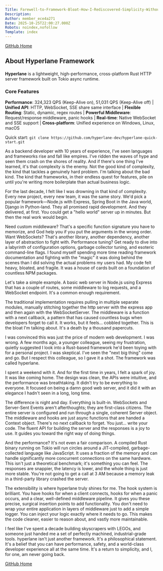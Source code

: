 ```yaml
---
Title: Farewell-to-Framework-Bloat-How-I-Rediscovered-Simplicity-Without-Sacrificing-Performance
Description: 
Author: member_ece4a271
Date: 2025-10-25T22:00:27.000Z
Robots: noindex,nofollow
Template: index
---
```

<p><a href="https://github.com/hyperlane-dev/hyperlane" rel="noopener noreferrer">GitHub Home</a></p>

<h2>
  
  
  About Hyperlane Framework
</h2>

<p><strong>Hyperlane</strong> is a lightweight, high-performance, cross-platform Rust HTTP server framework built on Tokio async runtime.</p>

<h3>
  
  
  Core Features
</h3>

<p><strong>Performance</strong>: 324,323 QPS (Keep-Alive on), 51,031 QPS (Keep-Alive off) | <strong>Unified API</strong>: HTTP, WebSocket, SSE share same interface | <strong>Flexible Routing</strong>: Static, dynamic, regex routes | <strong>Powerful Middleware</strong>: Request/response middleware, panic hooks | <strong>Real-time</strong>: Native WebSocket and SSE support | <strong>Cross-platform</strong>: Unified experience on Windows, Linux, macOS</p>

<p>Quick start: <code>git clone https://github.com/hyperlane-dev/hyperlane-quick-start.git</code></p>




<p>As a backend developer with 10 years of experience, I've seen languages and frameworks rise and fall like empires. I've ridden the waves of hype and seen them crash on the shores of reality. And if there's one thing I've learned, it's that complexity is the enemy. Not the good kind of complexity, the kind that tackles a genuinely hard problem. I'm talking about the bad kind. The kind that frameworks, in their endless quest for features, pile on until you're writing more boilerplate than actual business logic.</p>

<p>For the last decade, I felt like I was drowning in that kind of complexity. Every new project, every new team, it was the same story. We'd pick a popular framework—Node.js with Express, Spring Boot in the Java world, Django in Python-land. They all promised rapid development. And they delivered, at first. You could get a "hello world" server up in minutes. But then the real work would begin.</p>

<p>Need custom middleware? That's a specific function signature you have to memorize, and God help you if you put the arguments in the wrong order. Want WebSockets? That's another library, another dependency, another layer of abstraction to fight with. Performance tuning? Get ready to dive into a labyrinth of configuration options, garbage collector tuning, and esoteric command-line flags. I found myself spending more time reading framework documentation and fighting with the "magic" it was doing behind the scenes than I did solving the actual problems my users had. My code felt heavy, bloated, and fragile. It was a house of cards built on a foundation of countless NPM packages.</p>

<p>Let's take a simple example. A basic web server in Node.js using Express that has a couple of routes, some middleware to log requests, and a WebSocket endpoint. It's a common enough requirement.</p>

<p>The traditional implementation requires pulling in multiple separate modules, manually stitching together the http server with the express app and then again with the WebSocketServer. The middleware is a function with a next callback, a pattern that has caused countless bugs when developers forget to call it. It works, but it feels… cobbled together. This is the bloat I'm talking about. It's a death by a thousand papercuts.</p>

<p>I was convinced this was just the price of modern web development. I was wrong. A few months ago, a younger colleague, seeing my frustration, quietly suggested I look into a Rust-based framework he'd been toying with for a personal project. I was skeptical. I've seen the "next big thing" come and go. But I respect this colleague, so I gave it a shot. The framework was called hyperlane.</p>

<p>I spent a weekend with it. And for the first time in years, I felt a spark of joy. It was like coming home. The design was clean, the APIs were intuitive, and the performance was breathtaking. It didn't try to be everything to everyone. It focused on being a damn good web server, and it did it with an elegance I hadn't seen in a long, long time.</p>

<p>The difference is night and day. Everything is built-in. WebSockets and Server-Sent Events aren't afterthoughts; they are first-class citizens. The entire server is configured and run through a single, coherent Server object. The middleware and hooks are just async functions that are handed a Context object. There's no next callback to forget. You just... write your code. The fluent API for building the server and the responses is a joy to use. It guides you toward the right way of doing things.</p>

<p>And the performance? It's not even a fair comparison. A compiled Rust binary running on Tokio will run circles around a JIT-compiled, garbage-collected language like JavaScript. It uses a fraction of the memory and can handle significantly more concurrent connections on the same hardware. This isn't just a theoretical benchmark; it's something you can feel. The responses are snappier, the latency is lower, and the whole thing is just more stable. You're not going to get a call at 3 AM because a memory leak in a third-party library crashed the server.</p>

<p>The extensibility is where hyperlane truly shines for me. The hook system is brilliant. You have hooks for when a client connects, hooks for when a panic occurs, and a clear, well-defined middleware pipeline. It gives you these precise, surgical insertion points to add functionality. You don't need to wrap your entire application in layers of middleware just to add a simple logger. You can inject your logic exactly where it needs to go. This makes the code cleaner, easier to reason about, and vastly more maintainable.</p>

<p>I feel like I've spent a decade building skyscrapers with LEGOs, and someone just handed me a set of perfectly machined, industrial-grade tools. hyperlane isn't just another framework. It's a philosophical statement. It's a belief that you can have performance, safety, and a world-class developer experience all at the same time. It's a return to simplicity, and I, for one, am never going back.</p>

<p><a href="https://github.com/hyperlane-dev/hyperlane" rel="noopener noreferrer">GitHub Home</a></p>

